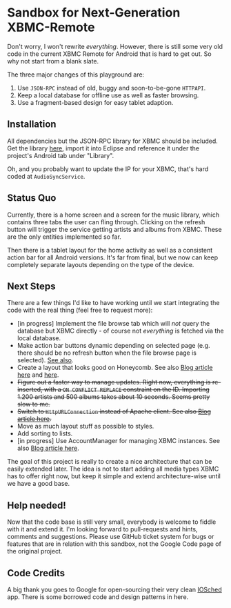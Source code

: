
Sandbox for Next-Generation XBMC-Remote
=======================================

Don't worry, I won't rewrite *everything*. However, there is still some very 
old code in the current XBMC Remote for Android that is hard to get out. So 
why not start from a blank slate.

The three major changes of this playground are:

1. Use `JSON-RPC` instead of old, buggy and soon-to-be-gone `HTTPAPI`.
2. Keep a local database for offline use as well as faster browsing.
3. Use a fragment-based design for easy tablet adaption.

## Installation
All dependencies but the JSON-RPC library for XBMC should be included. Get the 
library [here](https://github.com/freezy/xbmc-jsonrpclib-android), import it 
into Eclipse and reference it under the project's Android tab under "Library".


Oh, and you probably want to update the IP for your XBMC, that's hard coded at
`AudioSyncService`.

## Status Quo
Currently, there is a home screen and a screen for the music library, which
contains three tabs the user can fling through. Clicking on the refresh button
will trigger the service getting artists and albums from XBMC. These are the 
only entities implemented so far.

Then there is a tablet layout for the home activity as well as a consistent
action bar for all Android versions. It's far from final, but we now can keep
completely separate layouts depending on the type of the device.


## Next Steps
There are a few things I'd like to have working until we start integrating the
code with the real thing (feel free to request more):

* [in progress] Implement the file browse tab which will *not* query the 
  database but XBMC directly - of course not *everything* is fetched via the
  local database.
* Make action bar buttons dynamic depending on selected page (e.g. there should
  be no refresh button when the file browse page is selected). 
  [See also](https://plus.google.com/114581058829301125332/posts/DAkRT9BLR6t).
* Create a layout that looks good on Honeycomb. See also 
  [Blog article here](http://android-developers.blogspot.com/2011/09/preparing-for-handsets.html) and 
  [here](http://android-developers.blogspot.com/2011/04/customizing-action-bar.html).
* <del>Figure out a faster way to manage updates. Right now, everything is 
  re-inserted, with a `ON CONFLICT REPLACE` constraint on the ID. Importing
  1.200 artists and 500 albums takes about 10 seconds. Seems pretty slow to 
  me.</del>
* <del>Switch to `HttpURLConnection` instead of Apache client. See also 
  [Blog article here](http://android-developers.blogspot.com/2011/09/androids-http-clients.html).</del>
* Move as much layout stuff as possible to styles.
* Add sorting to lists.
* [in progress] Use AccountManager for managing XBMC instances. See also
  [Blog article here](http://www.c99.org/2010/01/23/writing-an-android-sync-provider-part-1/).

The goal of this project is really to create a nice architecture that can be
easily extended later. The idea is not to start adding all media types XBMC has
to offer right now, but keep it simple and extend architecture-wise until we
 have a good base.

## Help needed!

Now that the code base is still very small, everybody is welcome to fiddle with
it and extend it. I'm looking forward to pull-requests and hints, comments and
suggestions. Please use GitHub ticket system for bugs or features that are in
relation with this sandbox, not the Google Code page of the original project.

## Code Credits

A big thank you goes to Google for open-sourcing their very clean 
[IOSched](http://code.google.com/p/iosched/) app. There is some borrowed code
and design patterns in here.
